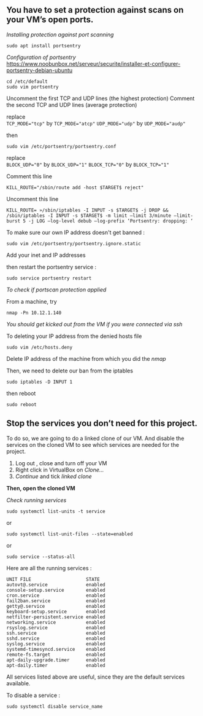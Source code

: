 ## You have to set a protection against scans on your VM’s open ports.
  
*Installing protection against port scanning*
```
sudo apt install portsentry
```

*Configuration of portsentry*  
https://www.noobunbox.net/serveur/securite/installer-et-configurer-portsentry-debian-ubuntu  
```
cd /etc/default
sudo vim portsentry
```
  
Uncomment the first TCP and UDP lines (the highest protection)
Comment the second TCP and UDP lines (average protection)

replace  
```TCP_MODE="tcp"``` by ```TCP_MODE="atcp"```
```UDP_MODE="udp"``` by ```UDP_MODE="audp"```
  
then
```
sudo vim /etc/portsentry/portsentry.conf
```
replace  
```BLOCK_UDP="0"``` by ```BLOCK_UDP="1"```
```BLOCK_TCP="0"``` by ```BLOCK_TCP="1"```

Comment this line
```
KILL_ROUTE="/sbin/route add -host $TARGET$ reject"
```
Uncomment this line
```
KILL_ROUTE= »/sbin/iptables -I INPUT -s $TARGET$ -j DROP && /sbin/iptables -I INPUT -s $TARGET$ -m limit –limit 3/minute –limit-burst 5 -j LOG –log-level debub –log-prefix ‘Portsentry: dropping: ‘ 
```
  
To make sure our own IP address doesn't get banned :
```
sudo vim /etc/portsentry/portsentry.ignore.static
```
Add your inet and IP addresses

then restart the portsentry service :  
```
sudo service portsentry restart
```
  
*To check if portscan protection applied*  
  
From a machine, try
```
nmap -Pn 10.12.1.140
```
*You should get kicked out from the VM if you were connected via ssh*

To deleting your IP address from the denied hosts file
```
sudo vim /etc/hosts.deny
```
Delete IP address of the machine from which you did the *nmap*  

Then, we need to delete our ban from the iptables
```
sudo iptables -D INPUT 1
```

then reboot
```
sudo reboot
```


## Stop the services you don’t need for this project.

To do so, we are going to do a linked clone of our VM. And disable the services on the cloned VM to see which services are needed for the project.

1. Log out , close and turn off your VM
2. Right click in VirtualBox on *Clone...*
3. *Continue* and tick *linked clone*

**Then, open the cloned VM**

*Check running services*
```
sudo systemctl list-units -t service
```
or
```
sudo systemctl list-unit-files --state=enabled
```
or
```
sudo service --status-all
```
  
Here are all the running services :
```
UNIT FILE                    STATE
autovt@.service              enabled
console-setup.service        enabled
cron.service                 enabled
fail2ban.service             enabled
getty@.service               enabled
keyboard-setup.service       enabled
netfilter-persistent.service enabled
networking.service           enabled
rsyslog.service              enabled
ssh.service                  enabled
sshd.service                 enabled
syslog.service               enabled
systemd-timesyncd.service    enabled
remote-fs.target             enabled
apt-daily-upgrade.timer      enabled
apt-daily.timer              enabled
```
  
All services listed above are useful, since they are the default services available.
  
To disable a service :  
```
sudo systemctl disable service_name
```
